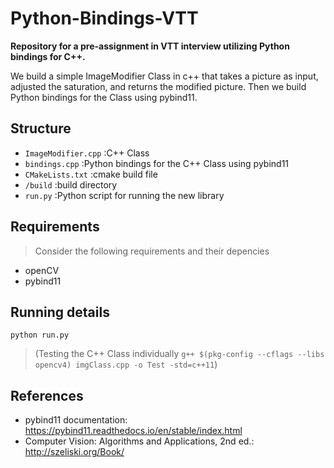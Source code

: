 # Python-Bindings-VTT
**Repository for a pre-assignment in VTT interview utilizing Python bindings for C++.**

We build a simple ImageModifier Class in c++ that takes a picture as input, adjusted the saturation, and returns the modified picture. Then we build Python bindings for the Class using pybind11. 

## Structure
- `ImageModifier.cpp` :C++ Class
- `bindings.cpp` :Python bindings for the C++ Class using pybind11
- `CMakeLists.txt` :cmake build file
- `/build` :build directory
- `run.py` :Python script for running the new library


## Requirements
> Consider the following requirements and their depencies
- openCV
- pybind11

## Running details
`python run.py`

> (Testing the C++ Class individually `g++ $(pkg-config --cflags --libs opencv4) imgClass.cpp -o Test -std=c++11`)

## References
- pybind11  documentation: https://pybind11.readthedocs.io/en/stable/index.html
- Computer Vision: Algorithms and Applications, 2nd ed.: http://szeliski.org/Book/




